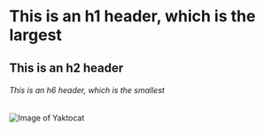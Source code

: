 # This is an h1 header, which is the largest
## This is an h2 header
###### This is an h6 header, which is the smallest

![Image of Yaktocat](https://octodex.github.com/images/yaktocat.png)
